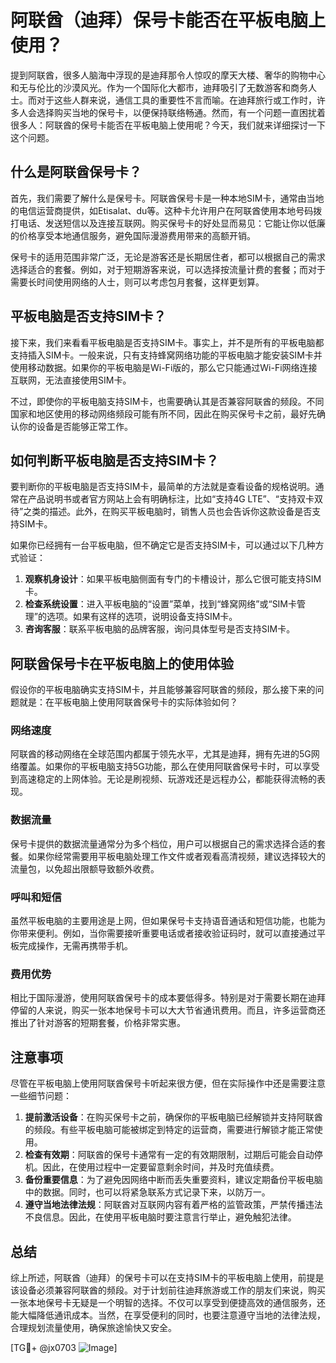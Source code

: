 # 阿联酋（迪拜）保号卡能否在平板电脑上使用？

提到阿联酋，很多人脑海中浮现的是迪拜那令人惊叹的摩天大楼、奢华的购物中心和无与伦比的沙漠风光。作为一个国际化大都市，迪拜吸引了无数游客和商务人士。而对于这些人群来说，通信工具的重要性不言而喻。在迪拜旅行或工作时，许多人会选择购买当地的保号卡，以便保持联络畅通。然而，有一个问题一直困扰着很多人：阿联酋的保号卡能否在平板电脑上使用呢？今天，我们就来详细探讨一下这个问题。

## 什么是阿联酋保号卡？

首先，我们需要了解什么是保号卡。阿联酋保号卡是一种本地SIM卡，通常由当地的电信运营商提供，如Etisalat、du等。这种卡允许用户在阿联酋使用本地号码拨打电话、发送短信以及连接互联网。购买保号卡的好处显而易见：它能让你以低廉的价格享受本地通信服务，避免国际漫游费用带来的高额开销。

保号卡的适用范围非常广泛，无论是游客还是长期居住者，都可以根据自己的需求选择适合的套餐。例如，对于短期游客来说，可以选择按流量计费的套餐；而对于需要长时间使用网络的人士，则可以考虑包月套餐，这样更划算。

## 平板电脑是否支持SIM卡？

接下来，我们来看看平板电脑是否支持SIM卡。事实上，并不是所有的平板电脑都支持插入SIM卡。一般来说，只有支持蜂窝网络功能的平板电脑才能安装SIM卡并使用移动数据。如果你的平板电脑是Wi-Fi版的，那么它只能通过Wi-Fi网络连接互联网，无法直接使用SIM卡。

不过，即使你的平板电脑支持SIM卡，也需要确认其是否兼容阿联酋的频段。不同国家和地区使用的移动网络频段可能有所不同，因此在购买保号卡之前，最好先确认你的设备是否能够正常工作。

## 如何判断平板电脑是否支持SIM卡？

要判断你的平板电脑是否支持SIM卡，最简单的方法就是查看设备的规格说明。通常在产品说明书或者官方网站上会有明确标注，比如“支持4G LTE”、“支持双卡双待”之类的描述。此外，在购买平板电脑时，销售人员也会告诉你这款设备是否支持SIM卡。

如果你已经拥有一台平板电脑，但不确定它是否支持SIM卡，可以通过以下几种方式验证：

1. **观察机身设计**：如果平板电脑侧面有专门的卡槽设计，那么它很可能支持SIM卡。
2. **检查系统设置**：进入平板电脑的“设置”菜单，找到“蜂窝网络”或“SIM卡管理”的选项。如果有这样的选项，说明设备支持SIM卡。
3. **咨询客服**：联系平板电脑的品牌客服，询问具体型号是否支持SIM卡。

## 阿联酋保号卡在平板电脑上的使用体验

假设你的平板电脑确实支持SIM卡，并且能够兼容阿联酋的频段，那么接下来的问题就是：在平板电脑上使用阿联酋保号卡的实际体验如何？

### 网络速度

阿联酋的移动网络在全球范围内都属于领先水平，尤其是迪拜，拥有先进的5G网络覆盖。如果你的平板电脑支持5G功能，那么在使用阿联酋保号卡时，可以享受到高速稳定的上网体验。无论是刷视频、玩游戏还是远程办公，都能获得流畅的表现。

### 数据流量

保号卡提供的数据流量通常分为多个档位，用户可以根据自己的需求选择合适的套餐。如果你经常需要用平板电脑处理工作文件或者观看高清视频，建议选择较大的流量包，以免超出限额导致额外收费。

### 呼叫和短信

虽然平板电脑的主要用途是上网，但如果保号卡支持语音通话和短信功能，也能为你带来便利。例如，当你需要接听重要电话或者接收验证码时，就可以直接通过平板完成操作，无需再携带手机。

### 费用优势

相比于国际漫游，使用阿联酋保号卡的成本要低得多。特别是对于需要长期在迪拜停留的人来说，购买一张本地保号卡可以大大节省通讯费用。而且，许多运营商还推出了针对游客的短期套餐，价格非常实惠。

## 注意事项

尽管在平板电脑上使用阿联酋保号卡听起来很方便，但在实际操作中还是需要注意一些细节问题：

1. **提前激活设备**：在购买保号卡之前，确保你的平板电脑已经解锁并支持阿联酋的频段。有些平板电脑可能被绑定到特定的运营商，需要进行解锁才能正常使用。
2. **检查有效期**：阿联酋的保号卡通常有一定的有效期限制，过期后可能会自动停机。因此，在使用过程中一定要留意剩余时间，并及时充值续费。
3. **备份重要信息**：为了避免因网络中断而丢失重要资料，建议定期备份平板电脑中的数据。同时，也可以将紧急联系方式记录下来，以防万一。
4. **遵守当地法律法规**：阿联酋对互联网内容有着严格的监管政策，严禁传播违法不良信息。因此，在使用平板电脑时要注意言行举止，避免触犯法律。

## 总结

综上所述，阿联酋（迪拜）的保号卡可以在支持SIM卡的平板电脑上使用，前提是该设备必须兼容阿联酋的频段。对于计划前往迪拜旅游或工作的朋友们来说，购买一张本地保号卡无疑是一个明智的选择。不仅可以享受到便捷高效的通信服务，还能大幅降低通讯成本。当然，在享受便利的同时，也要注意遵守当地的法律法规，合理规划流量使用，确保旅途愉快又安全。

[TG💪+ @jx0703 ![Image](https://github.com/user-attachments/assets/dbca1d08-cadb-493c-b0ec-ad6f7a83f270)]